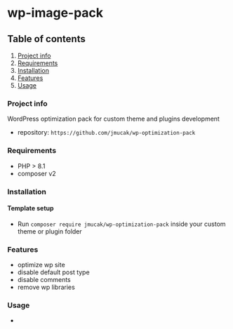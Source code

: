 # wp-image-pack

## Table of contents

1. [Project info](#project-info)
2. [Requirements](#requirements)
3. [Installation](#installation)
4. [Features](#features)
5. [Usage](#usage)

### Project info

WordPress optimization pack for custom theme and plugins development

- repository: `https://github.com/jmucak/wp-optimization-pack`

### Requirements

- PHP > 8.1
- composer v2

### Installation

#### Template setup

- Run `composer require jmucak/wp-optimization-pack` inside your custom theme or plugin folder

### Features

- optimize wp site
- disable default post type
- disable comments
- remove wp libraries

### Usage

-